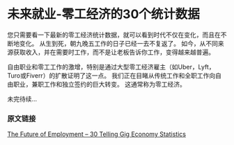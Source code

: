 # 未来就业-零工经济的30个统计数据

您只需要看一下最新的零工经济统计数据，就可以看到时代不仅在变化，而且在不断地变化。
从生到死，朝九晚五工作的日子已经一去不复返了。
如今，从不同来源获取收入，并在需要时工作，而不是让老板告诉你工作，变得越来越普遍。

自由职业和零工工作的激增，特别是通过大型零工经济雇主（如Uber，Lyft，Turo或Fiverr）的扩散证明了这一点。
我们正在目睹从传统工作和全职工作向自由职业，兼职工作和独立签约的巨大转变。
这通常称为零工经济。

未完待续...

### 原文链接
 [The Future of Employment – 30 Telling Gig Economy Statistics](https://www.smallbizgenius.net/by-the-numbers/gig-economy-statistics/)
